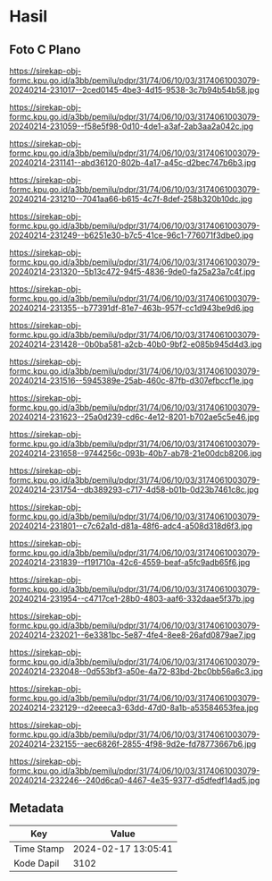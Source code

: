 # Hasil

## Foto C Plano

https://sirekap-obj-formc.kpu.go.id/a3bb/pemilu/pdpr/31/74/06/10/03/3174061003079-20240214-231017--2ced0145-4be3-4d15-9538-3c7b94b54b58.jpg

https://sirekap-obj-formc.kpu.go.id/a3bb/pemilu/pdpr/31/74/06/10/03/3174061003079-20240214-231059--f58e5f98-0d10-4de1-a3af-2ab3aa2a042c.jpg

https://sirekap-obj-formc.kpu.go.id/a3bb/pemilu/pdpr/31/74/06/10/03/3174061003079-20240214-231141--abd36120-802b-4a17-a45c-d2bec747b6b3.jpg

https://sirekap-obj-formc.kpu.go.id/a3bb/pemilu/pdpr/31/74/06/10/03/3174061003079-20240214-231210--7041aa66-b615-4c7f-8def-258b320b10dc.jpg

https://sirekap-obj-formc.kpu.go.id/a3bb/pemilu/pdpr/31/74/06/10/03/3174061003079-20240214-231249--b6251e30-b7c5-41ce-96c1-776071f3dbe0.jpg

https://sirekap-obj-formc.kpu.go.id/a3bb/pemilu/pdpr/31/74/06/10/03/3174061003079-20240214-231320--5b13c472-94f5-4836-9de0-fa25a23a7c4f.jpg

https://sirekap-obj-formc.kpu.go.id/a3bb/pemilu/pdpr/31/74/06/10/03/3174061003079-20240214-231355--b77391df-81e7-463b-957f-cc1d943be9d6.jpg

https://sirekap-obj-formc.kpu.go.id/a3bb/pemilu/pdpr/31/74/06/10/03/3174061003079-20240214-231428--0b0ba581-a2cb-40b0-9bf2-e085b945d4d3.jpg

https://sirekap-obj-formc.kpu.go.id/a3bb/pemilu/pdpr/31/74/06/10/03/3174061003079-20240214-231516--5945389e-25ab-460c-87fb-d307efbccf1e.jpg

https://sirekap-obj-formc.kpu.go.id/a3bb/pemilu/pdpr/31/74/06/10/03/3174061003079-20240214-231623--25a0d239-cd6c-4e12-8201-b702ae5c5e46.jpg

https://sirekap-obj-formc.kpu.go.id/a3bb/pemilu/pdpr/31/74/06/10/03/3174061003079-20240214-231658--9744256c-093b-40b7-ab78-21e00dcb8206.jpg

https://sirekap-obj-formc.kpu.go.id/a3bb/pemilu/pdpr/31/74/06/10/03/3174061003079-20240214-231754--db389293-c717-4d58-b01b-0d23b7461c8c.jpg

https://sirekap-obj-formc.kpu.go.id/a3bb/pemilu/pdpr/31/74/06/10/03/3174061003079-20240214-231801--c7c62a1d-d81a-48f6-adc4-a508d318d6f3.jpg

https://sirekap-obj-formc.kpu.go.id/a3bb/pemilu/pdpr/31/74/06/10/03/3174061003079-20240214-231839--f191710a-42c6-4559-beaf-a5fc9adb65f6.jpg

https://sirekap-obj-formc.kpu.go.id/a3bb/pemilu/pdpr/31/74/06/10/03/3174061003079-20240214-231954--c4717ce1-28b0-4803-aaf6-332daae5f37b.jpg

https://sirekap-obj-formc.kpu.go.id/a3bb/pemilu/pdpr/31/74/06/10/03/3174061003079-20240214-232021--6e3381bc-5e87-4fe4-8ee8-26afd0879ae7.jpg

https://sirekap-obj-formc.kpu.go.id/a3bb/pemilu/pdpr/31/74/06/10/03/3174061003079-20240214-232048--0d553bf3-a50e-4a72-83bd-2bc0bb56a6c3.jpg

https://sirekap-obj-formc.kpu.go.id/a3bb/pemilu/pdpr/31/74/06/10/03/3174061003079-20240214-232129--d2eeeca3-63dd-47d0-8a1b-a53584653fea.jpg

https://sirekap-obj-formc.kpu.go.id/a3bb/pemilu/pdpr/31/74/06/10/03/3174061003079-20240214-232155--aec6826f-2855-4f98-9d2e-fd78773667b6.jpg

https://sirekap-obj-formc.kpu.go.id/a3bb/pemilu/pdpr/31/74/06/10/03/3174061003079-20240214-232246--240d6ca0-4467-4e35-9377-d5dfedf14ad5.jpg


## Metadata

| Key        | Value               |
| ---------- | ------------------- |
| Time Stamp | 2024-02-17 13:05:41 |
| Kode Dapil | 3102                |



